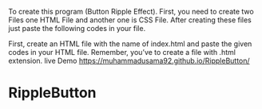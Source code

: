To create this program (Button Ripple Effect). First, you need to create two Files one HTML File and another one is CSS File. After creating these files just paste the following codes in your file.

First, create an HTML file with the name of index.html and paste the given codes in your HTML file. Remember, you’ve to create a file with .html extension.
live Demo https://muhammadusama92.github.io/RippleButton/
# RippleButton

